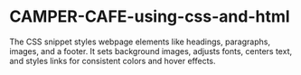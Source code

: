 # CAMPER-CAFE-using-css-and-html
The CSS snippet styles webpage elements like headings, paragraphs, images, and a footer. It sets background images, adjusts fonts, centers text, and styles links for consistent colors and hover effects.
